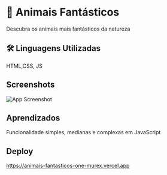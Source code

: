 
# 🦊 Animais Fantásticos


Descubra os animais mais fantásticos da natureza


## 🛠 Linguagens Utilizadas
HTML,CSS, JS


## Screenshots

![App Screenshot](./imgs/print.PNG)


## Aprendizados

Funcionalidade simples, medianas e complexas em JavaScript

## Deploy

https://animais-fantasticos-one-murex.vercel.app
